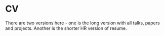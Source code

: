 CV
==

There are two versions here - one is the long version with all talks, papers and projects. Another is the shorter HR version of resume.


